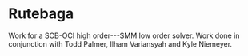 # Rutebaga

Work for a SCB-OCI high order---SMM low order solver.
Work done in conjunction with Todd Palmer, Ilham Variansyah and Kyle Niemeyer.